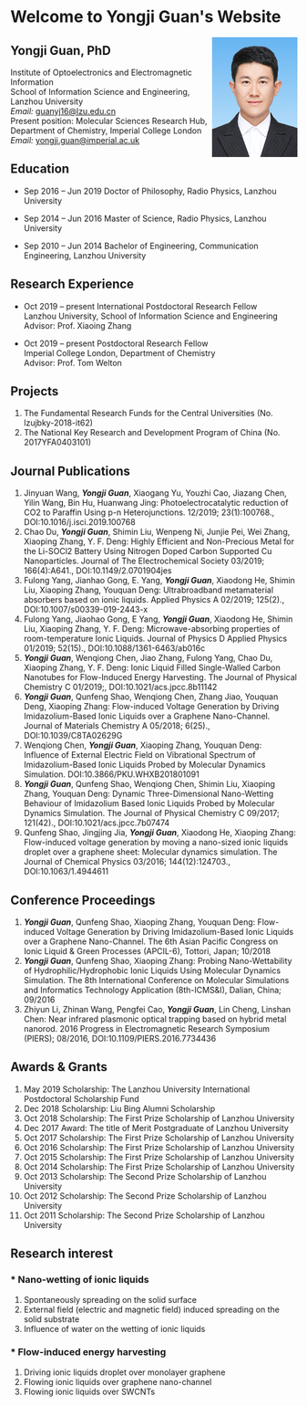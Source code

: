 # Welcome to Yongji Guan's Website

<a href="url"><img src="https://github.com/Yongji-Guan/Yongji-Guan.github.io/raw/master/GYJ.jpg" align="right" height="210" width="150" ></a> 

## Yongji Guan, PhD

Institute of Optoelectronics and Electromagnetic Information  
School of Information Science and Engineering, Lanzhou University  
*Email:* guanyj16@lzu.edu.cn  
Present position: Molecular Sciences Research Hub, Department of Chemistry, Imperial College London  
*Email:* yongji.guan@imperial.ac.uk  

## Education
* Sep 2016 – Jun 2019 Doctor of Philosophy, Radio Physics, Lanzhou University
   
* Sep 2014 – Jun 2016 Master of Science, Radio Physics, Lanzhou University
   
* Sep 2010 – Jun 2014 Bachelor of Engineering, Communication Engineering, Lanzhou University
  

## Research Experience
* Oct 2019 – present	International Postdoctoral Research Fellow  
 	Lanzhou University, School of Information Science and Engineering  
 	Advisor: Prof. Xiaoing Zhang  
				
* Oct 2019 – present	Postdoctoral Research Fellow  
 	Imperial College London, Department of Chemistry  
 	Advisor: Prof. Tom Welton

## Projects
1. The Fundamental Research Funds for the Central Universities (No. lzujbky-2018-it62)  
2. The National Key Research and Development Program of China (No. 2017YFA0403101)  

## Journal Publications
1. Jinyuan Wang, ***Yongji Guan***, Xiaogang Yu, Youzhi Cao, Jiazang Chen, Yilin Wang, Bin Hu, Huanwang Jing: Photoelectrocatalytic reduction of CO2 to Paraffin Using p-n Heterojunctions. 12/2019; 23(1):100768., DOI:10.1016/j.isci.2019.100768  
2. Chao Du, ***Yongji Guan***, Shimin Liu, Wenpeng Ni, Junjie Pei, Wei Zhang, Xiaoping Zhang, Y. F. Deng: Highly Efficient and Non-Precious Metal for the Li-SOCl2 Battery Using Nitrogen Doped Carbon Supported Cu Nanoparticles. Journal of The Electrochemical Society 03/2019; 166(4):A641., DOI:10.1149/2.0701904jes  
3. Fulong Yang, Jianhao Gong, E. Yang, ***Yongji Guan***, Xiaodong He, Shimin Liu, Xiaoping Zhang, Youquan Deng: Ultrabroadband metamaterial absorbers based on ionic liquids. Applied Physics A 02/2019; 125(2)., DOI:10.1007/s00339-019-2443-x  
4. Fulong Yang, Jiaohao Gong, E Yang, ***Yongji Guan***, Xiaodong He, Shimin Liu, Xiaoping Zhang, Y. F. Deng: Microwave-absorbing properties of room-temperature Ionic Liquids. Journal of Physics D Applied Physics 01/2019; 52(15)., DOI:10.1088/1361-6463/ab016c  
5. ***Yongji Guan***, Wenqiong Chen, Jiao Zhang, Fulong Yang, Chao Du, Xiaoping Zhang, Y. F. Deng: Ionic Liquid Filled Single-Walled Carbon Nanotubes for Flow-Induced Energy Harvesting. The Journal of Physical Chemistry C 01/2019;, DOI:10.1021/acs.jpcc.8b11142  
6. ***Yongji Guan***, Qunfeng Shao, Wenqiong Chen, Zhang Jiao, Youquan Deng, Xiaoping Zhang: Flow-induced Voltage Generation by Driving Imidazolium-Based Ionic Liquids over a Graphene Nano-Channel. Journal of Materials Chemistry A 05/2018; 6(25)., DOI:10.1039/C8TA02629G  
7. Wenqiong Chen, ***Yongji Guan***, Xiaoping Zhang, Youquan Deng: Influence of External Electric Field on Vibrational Spectrum of Imidazolium-Based Ionic Liquids Probed by Molecular Dynamics Simulation. DOI:10.3866/PKU.WHXB201801091  
8. ***Yongji Guan***, Qunfeng Shao, Wenqiong Chen, Shimin Liu, Xiaoping Zhang, Youquan Deng: Dynamic Three-Dimensional Nano-Wetting Behaviour of Imidazolium Based Ionic Liquids Probed by Molecular Dynamics Simulation. The Journal of Physical Chemistry C 09/2017; 121(42)., DOI:10.1021/acs.jpcc.7b07474  
9. Qunfeng Shao, Jingjing Jia, ***Yongji Guan***, Xiaodong He, Xiaoping Zhang: Flow-induced voltage generation by moving a nano-sized ionic liquids droplet over a graphene sheet: Molecular dynamics simulation. The Journal of Chemical Physics 03/2016; 144(12):124703., DOI:10.1063/1.4944611  

## Conference Proceedings
1. ***Yongji Guan***, Qunfeng Shao, Xiaoping Zhang, Youquan Deng: Flow-induced Voltage Generation by Driving Imidazolium-Based Ionic Liquids over a Graphene Nano-Channel. The 6th Asian Pacific Congress on Ionic Liquid & Green Processes (APCIL-6), Tottori, Japan; 10/2018  
2. ***Yongji Guan***, Qunfeng Shao, Xiaoping Zhang: Probing Nano-Wettability of Hydrophilic/Hydrophobic Ionic Liquids Using Molecular Dynamics Simulation. The 8th International Conference on Molecular Simulations and Informatics Technology Application (8th-ICMS&I), Dalian, China; 09/2016  
3. Zhiyun Li, Zhinan Wang, Pengfei Cao, ***Yongji Guan***, Lin Cheng, Linshan Chen: Near infrared plasmonic optical trapping based on hybrid metal nanorod. 2016 Progress in Electromagnetic Research Symposium (PIERS); 08/2016, DOI:10.1109/PIERS.2016.7734436  

## Awards & Grants
1. May 2019
Scholarship: The Lanzhou University International Postdoctoral Scholarship Fund
2. Dec 2018
Scholarship: Liu Bing Alumni Scholarship
3. Oct 2018
Scholarship: The First Prize Scholarship of Lanzhou University
4. Dec 2017
Award: The title of Merit Postgraduate of Lanzhou University
5. Oct 2017
Scholarship: The First Prize Scholarship of Lanzhou University
6. Oct 2016
Scholarship: The First Prize Scholarship of Lanzhou University
7. Oct 2015
Scholarship: The First Prize Scholarship of Lanzhou University
8. Oct 2014
Scholarship: The First Prize Scholarship of Lanzhou University
9. Oct 2013
Scholarship: The Second Prize Scholarship of Lanzhou University
10. Oct 2012
Scholarship: The Second Prize Scholarship of Lanzhou University
11. Oct 2011
Scholarship: The Second Prize Scholarship of Lanzhou University

## Research interest  
### * Nano-wetting of ionic liquids  
1. Spontaneously spreading on the solid surface    
2. External field (electric and magnetic field) induced spreading on the solid substrate    
3. Influence of water on the wetting of ionic liquids   

### * Flow-induced energy harvesting  
1. Driving ionic liquids droplet over monolayer graphene    
2. Flowing ionic liquids over graphene nano-channel    
3. Flowing ionic liquids over SWCNTs  
